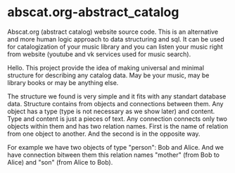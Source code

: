# abscat.org-abstract_catalog
Abscat.org (abstract catalog) website source code. This is an alternative and more human logic approach to data structuring and sql. It can be used for catalogization of your music library and you can listen your music right from website (youtube and vk services used for music search).

Hello. This project provide the idea of making universal and minimal structure for describing any catalog data. 
May be your music, may be library books or may be anything else.

The structure we found is very simple and it fits with any standart database data.
Structure contains from objects and connections between them. Any object has a type (type is not necessary as we show later) and content. 
Type and content is just a pieces of text. Any connection connects only two objects within them and has two relation names.
First is the name of relation from one object to another. And the second is in the opposite way.

For example we have two objects of type "person": Bob and Alice.
And we have connection bitween them this relation names "mother" (from Bob to Alice) and "son" (from Alice to Bob).
